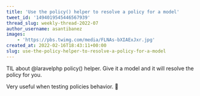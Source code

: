 ```yaml
---
title: 'Use the policy() helper to resolve a policy for a model'
tweet_id: '1494019545446567939'
thread_slug: weekly-thread-2022-07
author_username: asantibanez
images:
    - 'https://pbs.twimg.com/media/FLNAs-bXIAExJxr.jpg'
created_at: 2022-02-16T18:43:11+00:00
slug: use-the-policy-helper-to-resolve-a-policy-for-a-model
---
```

TIL about @laravelphp policy() helper. Give it a model and it will resolve the policy for you.

Very useful when testing policies behavior. 💪
